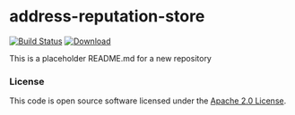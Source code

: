 
# address-reputation-store

[![Build Status](https://travis-ci.org/hmrc/address-reputation-store.svg?branch=master)](https://travis-ci.org/hmrc/address-reputation-store) [ ![Download](https://api.bintray.com/packages/hmrc/releases/address-reputation-store/images/download.svg) ](https://bintray.com/hmrc/releases/address-reputation-store/_latestVersion)

This is a placeholder README.md for a new repository

### License

This code is open source software licensed under the [Apache 2.0 License]("http://www.apache.org/licenses/LICENSE-2.0.html").
    